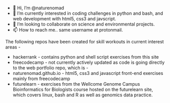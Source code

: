 - 👋 Hi, I’m @naturenomad
- 👀 I’m currently interested in coding challenges in python and bash, and web development with html5, css3 and javscript.
- 💞️ I’m looking to collaborate on science and environmental projects.
- 📫 How to reach me.. same username at protonmail.

<!---
naturenomad/naturenomad is a ✨ special ✨ repository because its `README.md` (this file) appears on your GitHub profile.
You can click the Preview link to take a look at your changes.
--->

The following repos have been created for skill workouts in current interest areas -
- hackerrank - contains python and shell script exercises from this site
- freecodecamp - not currently actively updated as code is going directly to the web portfolio repo, which is -
- naturenomad.github.io - html5, css3 and javascript front-end exercises mainly from freecodecamp
- futurelearn - exercises from the Wellcome Genome Campus Bioinformatics for Biologists course hosted on the futurelearn site, which covers linux, bash and R as well as genomics data practice.
